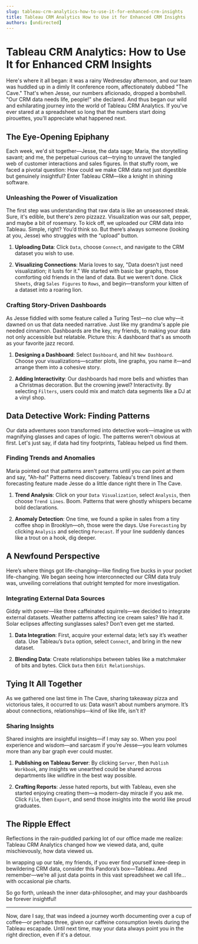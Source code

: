 ```yaml
---
slug: tableau-crm-analytics-how-to-use-it-for-enhanced-crm-insights
title: Tableau CRM Analytics How to Use it for Enhanced CRM Insights
authors: [undirected]
---
```



# Tableau CRM Analytics: How to Use It for Enhanced CRM Insights

Here's where it all began: it was a rainy Wednesday afternoon, and our team was huddled up in a dimly lit conference room, affectionately dubbed "The Cave." That's when Jesse, our numbers aficionado, dropped a bombshell. "Our CRM data needs life, people!" she declared. And thus began our wild and exhilarating journey into the world of Tableau CRM Analytics. If you've ever stared at a spreadsheet so long that the numbers start doing pirouettes, you'll appreciate what happened next.

## The Eye-Opening Epiphany

Each week, we'd sit together—Jesse, the data sage; Maria, the storytelling savant; and me, the perpetual curious cat—trying to unravel the tangled web of customer interactions and sales figures. In that stuffy room, we faced a pivotal question: How could we make CRM data not just digestible but genuinely insightful? Enter Tableau CRM—like a knight in shining software.

### Unleashing the Power of Visualization

The first step was understanding that raw data is like an unseasoned steak. Sure, it's edible, but there's zero pizzazz. Visualization was our salt, pepper, and maybe a bit of rosemary. To kick off, we uploaded our CRM data into Tableau. Simple, right? You’d think so. But there’s always someone (looking at you, Jesse) who struggles with the “upload” button.

1. **Uploading Data**: Click `Data`, choose `Connect`, and navigate to the CRM dataset you wish to use.

2. **Visualizing Connections**: Maria loves to say, "Data doesn’t just need visualization; it lusts for it." We started with basic bar graphs, those comforting old friends in the land of data. But we weren’t done. Click `Sheets`, drag `Sales Figures` to `Rows`, and begin—transform your kitten of a dataset into a roaring lion.

### Crafting Story-Driven Dashboards

As Jesse fiddled with some feature called a Turing Test—no clue why—it dawned on us that data needed narrative. Just like my grandma's apple pie needed cinnamon. Dashboards are the key, my friends, to making your data not only accessible but relatable. Picture this: A dashboard that's as smooth as your favorite jazz record.

1. **Designing a Dashboard**: Select `Dashboard`, and hit `New Dashboard`. Choose your visualizations—scatter plots, line graphs, you name it—and arrange them into a cohesive story.

2. **Adding Interactivity**: Our dashboards had more bells and whistles than a Christmas decoration. But the crowning jewel? Interactivity. By selecting `Filters`, users could mix and match data segments like a DJ at a vinyl shop.

## Data Detective Work: Finding Patterns

Our data adventures soon transformed into detective work—imagine us with magnifying glasses and capes of logic. The patterns weren’t obvious at first. Let's just say, if data had tiny footprints, Tableau helped us find them.

### Finding Trends and Anomalies

Maria pointed out that patterns aren't patterns until you can point at them and say, "Ah-ha!" Patterns need discovery. Tableau's trend lines and forecasting feature made Jesse do a little dance right there in The Cave.

1. **Trend Analysis**: Click on your `Data Visualization`, select `Analysis`, then choose `Trend Lines`. Boom. Patterns that were ghostly whispers became bold declarations.

2. **Anomaly Detection**: One time, we found a spike in sales from a tiny coffee shop in Brooklyn—oh, those were the days. Use `Forecasting` by clicking `Analysis` and selecting `Forecast`. If your line suddenly dances like a trout on a hook, dig deeper.

## A Newfound Perspective

Here’s where things got life-changing—like finding five bucks in your pocket life-changing. We began seeing how interconnected our CRM data truly was, unveiling correlations that outright tempted for more investigation.

### Integrating External Data Sources

Giddy with power—like three caffeinated squirrels—we decided to integrate external datasets. Weather patterns affecting ice cream sales? We had it. Solar eclipses affecting sunglasses sales? Don’t even get me started.

1. **Data Integration**: First, acquire your external data; let’s say it’s weather data. Use Tableau’s `Data` option, select `Connect`, and bring in the new dataset.

2. **Blending Data**: Create relationships between tables like a matchmaker of bits and bytes. Click `Data` then `Edit Relationships`.

## Tying It All Together

As we gathered one last time in The Cave, sharing takeaway pizza and victorious tales, it occurred to us: Data wasn’t about numbers anymore. It’s about connections, relationships—kind of like life, isn't it?

### Sharing Insights

Shared insights are insightful insights—if I may say so. When you pool experience and wisdom—and sarcasm if you’re Jesse—you learn volumes more than any bar graph ever could muster.

1. **Publishing on Tableau Server**: By clicking `Server`, then `Publish Workbook`, any insights we unearthed could be shared across departments like wildfire in the best way possible.

2. **Crafting Reports**: Jesse hated reports, but with Tableau, even she started enjoying creating them—a modern-day miracle if you ask me. Click `File`, then `Export`, and send those insights into the world like proud graduates.

## The Ripple Effect

Reflections in the rain-puddled parking lot of our office made me realize: Tableau CRM Analytics changed how we viewed data, and, quite mischievously, how data viewed us.

In wrapping up our tale, my friends, if you ever find yourself knee-deep in bewildering CRM data, consider this Pandora’s box—Tableau. And remember—we’re all just data points in this vast spreadsheet we call life... with occasional pie charts.

So go forth, unleash the inner data-philosopher, and may your dashboards be forever insightful!

---

Now, dare I say, that was indeed a journey worth documenting over a cup of coffee—or perhaps three, given our caffeine consumption levels during the Tableau escapade. Until next time, may your data always point you in the right direction, even if it's a detour.
